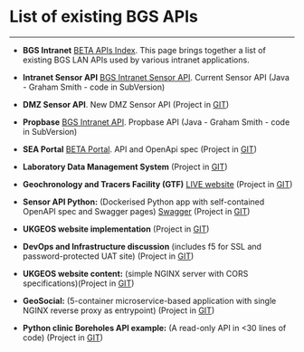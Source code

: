 # List of existing BGS APIs

---

*  **BGS Intranet** [BETA APIs Index](http://bgsbeta/scripts/APIs/). This page brings together a list of existing BGS LAN APIs used by various intranet applications.

*  **Intranet Sensor API** [BGS Intranet Sensor API](http://nercbgskwjava2:8080/JavaApps/sensor). Current Sensor API (Java - Graham Smith - code in SubVersion)

*  **DMZ Sensor API**. New DMZ Sensor API (Project in [GIT](https://kwvmxgit.ad.nerc.ac.uk/sensors))

*  **Propbase** [BGS Intranet API](http://nercbgskwjava2:8080/JavaApps/Propbase). Propbase API (Java - Graham Smith - code in SubVersion)

*  **SEA Portal** [BETA Portal](http://bgskwjava4:8080/sea/). API and OpenApi spec (Project in [GIT](https://kwvmxgit.ad.nerc.ac.uk/java-web/seas-portal/))

*  **Laboratory Data Management System** (Project in [GIT](https://kwvmxgit.ad.nerc.ac.uk/database/laboratory-data-management-system))

*  **Geochronology and Tracers Facility (GTF)** [LIVE website](https://www.bgs.ac.uk/sciencefacilities/laboratories/geochemistry/gtf/search/) (Project in [GIT](https://kwvmxgit.ad.nerc.ac.uk/java-web/gtf/uk.ac.bgs.gtf))

*  **Sensor API Python:** (Dockerised Python app with self-contained OpenAPI spec and Swagger pages) [Swagger](http://hwl-sensor-api.bgslcdevops.test:8080/swagger) (Project in [GIT](https://kwvmxgit.ad.nerc.ac.uk/sensors/sensor-api/sensor-api-python))

*  **UKGEOS website implementation** (Project in [GIT](https://kwvmxgit.ad.nerc.ac.uk/ukgeos-website/ukgeos-website-implementation/))

*  **DevOps and Infrastructure discussion** (includes f5 for SSL and password-protected UAT site) (Project in [GIT](https://kwvmxgit.ad.nerc.ac.uk/ukgeos-website/ukgeos-website-implementation/wikis/infrastructure-and-devops))

*  **UKGEOS website content:**  (simple NGINX server with CORS specifications)(Project in [GIT](https://kwvmxgit.ad.nerc.ac.uk/ukgeos-website/ukgeos-website-content/blob/develop/etc_nginx_confd/default.conf))

*  **GeoSocial:** (5-container microservice-based application with single NGINX reverse proxy as entrypoint) (Project in [GIT](https://kwvmxgit.ad.nerc.ac.uk/geosocial/web-app))

*  **Python clinic Boreholes API example:** (A read-only API in <30 lines of code) (Project in [GIT](https://github.com/BritishGeologicalSurvey/python-clinic/blob/master/edinburgh_materials/flask-demo/endpoint.py))

